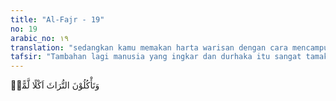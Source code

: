 ```yaml
---
title: "Al-Fajr - 19"
no: 19
arabic_no: ١٩
translation: "sedangkan kamu memakan harta warisan dengan cara mencampurbaurkan (yang halal dan yang haram),"
tafsir: "Tambahan lagi manusia yang ingkar dan durhaka itu sangat tamak. Mereka tega merampas harta warisan yang menjadi hak anak yatim secara akal-akalan, misalnya mencampurkannya ke dalam kekayaan mereka lalu menyatakan bahwa yang mereka makan adalah harta mereka sendiri."
---
```

وَتَأْكُلُوْنَ التُّرَاثَ اَكْلًا لَّمًّاۙ